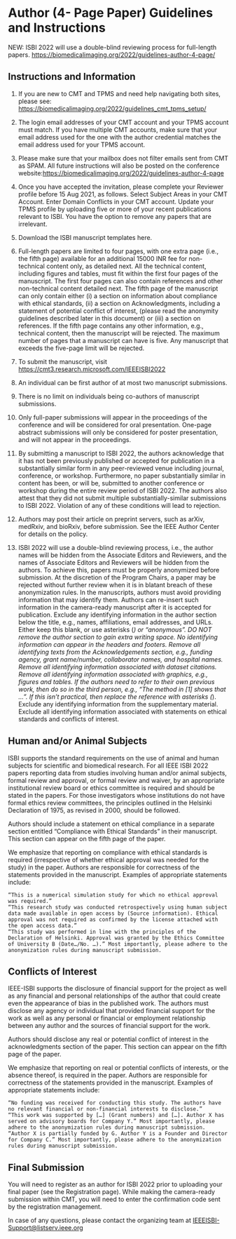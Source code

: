 # Author (4- Page Paper) Guidelines and Instructions

NEW: ISBI 2022 will use a double-blind reviewing process for full-length papers.
https://biomedicalimaging.org/2022/guidelines-author-4-page/ 

## Instructions and Information

1. If you are new to CMT and TPMS and need help navigating both sites, please see:
    https://biomedicalimaging.org/2022/guidelines_cmt_tpms_setup/
2. The login email addresses of your CMT account and your TPMS account must match. If you have multiple CMT accounts, make sure that your email address used for the one with the author credential matches the email address used for your TPMS account.

3. Please make sure that your mailbox does not filter emails sent from CMT as SPAM. All future instructions will also be posted on the conference website:https://biomedicalimaging.org/2022/guidelines-author-4-page

4. Once you have accepted the invitation, please complete your Reviewer profile before 15 Aug 2021, as follows.
        Select Subject Areas in your CMT Account.
        Enter Domain Conflicts in your CMT account.
        Update your TPMS profile by uploading five or more of your recent publications relevant to ISBI. You have the option to remove any papers that are irrelevant.

5. Download the ISBI manuscript templates here.

6. Full-length papers are limited to four pages, with one extra page (i.e., the fifth page) available for an additional 15000 INR fee for non-technical content only, as detailed next.
        All the technical content, including figures and tables, must fit within the first four pages of the manuscript. The first four pages can also contain references and other non-technical content detailed next.
        The fifth page of the manuscript can only contain either (i) a section on information about compliance with ethical standards, (ii) a section on Acknowledgments, including a statement of potential conflict of interest, (please read the anonymity guidelines described later in this document) or (iii) a section on references. If the fifth page contains any other information, e.g., technical content, then the manuscript will be rejected.
        The maximum number of pages that a manuscript can have is five. Any manuscript that exceeds the five-page limit will be rejected.

7. To submit the manuscript, visit https://cmt3.research.microsoft.com/IEEEISBI2022

8. An individual can be first author of at most two manuscript submissions.

9. There is no limit on individuals being co-authors of manuscript submissions.

10. Only full-paper submissions will appear in the proceedings of the conference and will be considered for oral presentation. One-page abstract submissions will only be considered for poster presentation, and will not appear in the proceedings.

11. By submitting a manuscript to ISBI 2022, the authors acknowledge that it has not been previously published or accepted for publication in a substantially similar form in any peer-reviewed venue including journal, conference, or workshop. Furthermore, no paper substantially similar in content has been, or will be, submitted to another conference or workshop during the entire review period of ISBI 2022. The authors also attest that they did not submit multiple substantially-similar submissions to ISBI 2022. Violation of any of these conditions will lead to rejection.
     
12. Authors may post their article on preprint servers, such as arXiv, medRxiv, and bioRxiv, before submission. See the IEEE Author Center for details on the policy.

13. ISBI 2022 will use a double-blind reviewing process, i.e., the author names will be hidden from the Associate Editors and Reviewers, and the names of Associate Editors and Reviewers will be hidden from the authors. To achieve this, papers must be properly anonymized before submission. At the discretion of the Program Chairs, a paper may be rejected without further review when it is in blatant breach of these anonymization rules.
         In the manuscripts, authors must avoid providing information that may identify them. Authors can re-insert such information in the camera-ready manuscript after it is accepted for publication.
         Exclude any identifying information in the author section below the title, e.g., names, affiliations, email addresses, and URLs. Either keep this blank, or use asterisks (*) or “anonymous”. DO NOT remove the author section to gain extra writing space.
         No identifying information can appear in the headers and footers.
         Remove all identifying texts from the Acknowledgements section, e.g., funding agency, grant name/number, collaborator names, and hospital names.
         Remove all identifying information associated with dataset citations.
         Remove all identifying information associated with graphics, e.g., figures and tables.
         If the authors need to refer to their own previous work, then do so in the third person, e.g., “The method in [1] shows that …”. If this isn’t practical, then replace the reference with asterisks (*).
         Exclude any identifying information from the supplementary material.
         Exclude all identifying information associated with statements on ethical standards and conflicts of interest.

## Human and/or Animal Subjects

ISBI supports the standard requirements on the use of animal and human subjects for scientific and biomedical research. For all IEEE ISBI 2022 papers reporting data from studies involving human and/or animal subjects, formal review and approval, or formal review and waiver, by an appropriate institutional review board or ethics committee is required and should be stated in the papers. For those investigators whose institutions do not have formal ethics review committees, the principles outlined in the Helsinki Declaration of 1975, as revised in 2000, should be followed.

Authors should include a statement on ethical compliance in a separate section entitled “Compliance with Ethical Standards” in their manuscript. This section can appear on the fifth page of the paper.

We emphasize that reporting on compliance with ethical standards is required (irrespective of whether ethical approval was needed for the study) in the paper. Authors are responsible for correctness of the statements provided in the manuscript. Examples of appropriate statements include:

    “This is a numerical simulation study for which no ethical approval was required.”
    “This research study was conducted retrospectively using human subject data made available in open access by (Source information). Ethical approval was not required as confirmed by the license attached with the open access data.”
    “This study was performed in line with the principles of the Declaration of Helsinki. Approval was granted by the Ethics Committee of University B (Date…/No. …).” Most importantly, please adhere to the anonymization rules during manuscript submission.

## Conflicts of Interest

IEEE-ISBI supports the disclosure of financial support for the project as well as any financial and personal relationships of the author that could create even the appearance of bias in the published work. The authors must disclose any agency or individual that provided financial support for the work as well as any personal or financial or employment relationship between any author and the sources of financial support for the work.

Authors should disclose any real or potential conflict of interest in the acknowledgments section of the paper. This section can appear on the fifth page of the paper.

We emphasize that reporting on real or potential conflicts of interests, or the absence thereof, is required in the paper. Authors are responsible for correctness of the statements provided in the manuscript. Examples of appropriate statements include:

    “No funding was received for conducting this study. The authors have no relevant financial or non-financial interests to disclose.”
    “This work was supported by […] (Grant numbers) and […]. Author X has served on advisory boards for Company Y.” Most importantly, please adhere to the anonymization rules during manuscript submission.
    “Author X is partially funded by G. Author Y is a Founder and Director for Company C.” Most importantly, please adhere to the anonymization rules during manuscript submission.

## Final Submission

You will need to register as an author for ISBI 2022 prior to uploading your final paper (see the Registration page). While making the camera-ready submission within CMT, you will need to enter the confirmation code sent by the registration management.

In case of any questions, please contact the organizing team at IEEEISBI-Support@listserv.ieee.org
